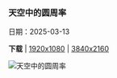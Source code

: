 ### 天空中的圆周率

日期：2025-03-13

**下载**  |  [1920x1080](https://cn.bing.com/th?id=OHR.BasqueDolmen_ZH-CN2364777801_1920x1080.jpg)  |  [3840x2160](https://cn.bing.com/th?id=OHR.BasqueDolmen_ZH-CN2364777801_UHD.jpg)

![天空中的圆周率](https://cn.bing.com/th?id=OHR.BasqueDolmen_ZH-CN2364777801_1920x1080.jpg "索尔吉奈特克斯的巨石墓，巴斯克地区，阿拉瓦省，西班牙 (© David Herraez Calzada/plainpicture)")

